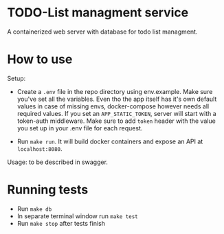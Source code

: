 # TODO-List managment service

A containerized web server with database for todo list managment.

# How to use
Setup: 

- Create a `.env` file in the repo directory using env.example. Make sure you've set all the variables. Even tho the app itself has it's own default values in case of missing envs, docker-compose however needs all required values.
If you set an `APP_STATIC_TOKEN`, server will start with a token-auth middleware. Make sure to add `token` header with the value you set up in your .env file for each request.


- Run `make run`. It will build docker containers and expose an API at `localhost:8080`. 

Usage:
to be described in swagger.



# Running tests

- Run `make db`
- In separate terminal window run `make test`
- Run `make stop` after tests finish
